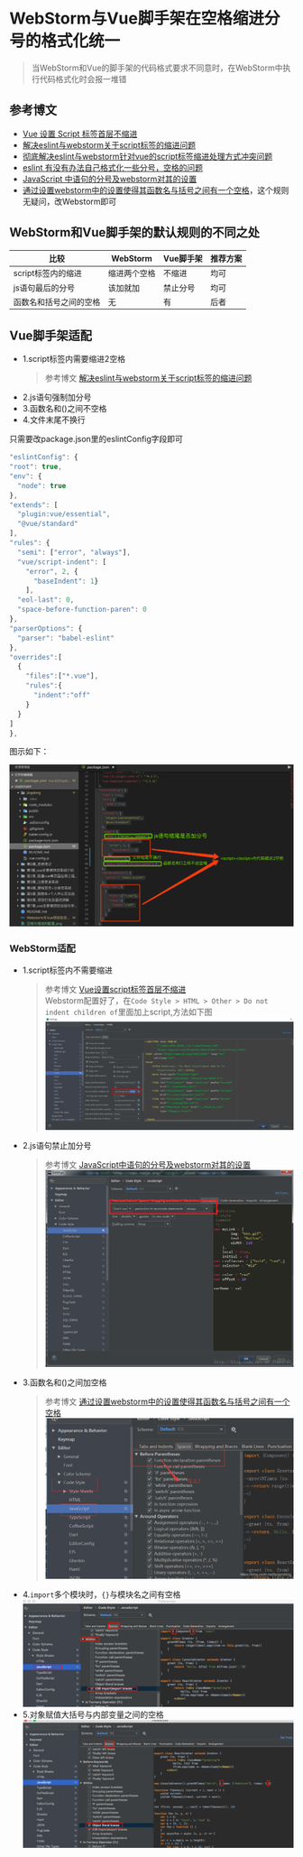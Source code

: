 # WebStorm与Vue脚手架在空格缩进分号的格式化统一

> 当WebStorm和Vue的脚手架的代码格式要求不同意时，在WebStorm中执行代码格式化时会报一堆错

## 参考博文

+ [Vue 设置 Script 标签首层不缩进](https://www.jianshu.com/p/622c463ff925)
+ [解决eslint与webstorm关于script标签的缩进问题](https://blog.csdn.net/tozeroblog/article/details/85346166)
+ [彻底解决eslint与webstorm针对vue的script标签缩进处理方式冲突问题](https://blog.csdn.net/lpw_cn/article/details/84899742)
+ [eslint 有没有办法自己格式化一些分号，空格的问题](https://segmentfault.com/q/1010000009026964)
+ [JavaScript 中语句的分号及webstorm对其的设置](https://blog.csdn.net/m0_37604745/article/details/79032653)
+ [通过设置webstorm中的设置使得其函数名与括号之间有一个空格](https://blog.csdn.net/tozeroblog/article/details/85346224)，这个规则无疑问，改Webstorm即可

## WebStorm和Vue脚手架的默认规则的不同之处

| 比较                 | WebStorm     | Vue脚手架 | 推荐方案 |
| ---------------------- | ------------ | --------- | -------- |
| script标签内的缩进 | 缩进两个空格 | 不缩进 | 均可   |
| js语句最后的分号 | 该加就加 | 禁止分号 | 均可   |
| 函数名和括号之间的空格 | 无          | 有       | 后者   |

## Vue脚手架适配

+ 1.script标签内需要缩进2空格
  > 参考博文 [解决eslint与webstorm关于script标签的缩进问题](https://blog.csdn.net/tozeroblog/article/details/85346166)
+ 2.js语句强制加分号
+ 3.函数名和()之间不空格
+ 4.文件末尾不换行

只需要改package.json里的eslintConfig字段即可

```javascript
"eslintConfig": {
"root": true,
"env": {
  "node": true
},
"extends": [
  "plugin:vue/essential",
  "@vue/standard"
],
"rules": {
  "semi": ["error", "always"],
  "vue/script-indent": [
    "error", 2, {
      "baseIndent": 1}
    ],
  "eol-last": 0,
  "space-before-function-paren": 0 
},
"parserOptions": {
  "parser": "babel-eslint"
},
"overrides":[
  {
    "files":["*.vue"],
    "rules":{
      "indent":"off"
    }
  }
]
},
```

图示如下：

![Vue脚手架空格与缩进的配置](images/Vue脚手架空格与缩进的配置.png)

### WebStorm适配

+ 1.script标签内不需要缩进
  > 参考博文 [Vue设置script标签首层不缩进](https://www.jianshu.com/p/622c463ff925)  
  Webstorm配置好了，在`Code Style > HTML > Other > Do not indent children of`里面加上script,方法如下图
  ![Vue设置script标签首层不缩进](images/Vue设置script标签首层不缩进.png)
+ 2.js语句禁止加分号
  > 参考博文 [JavaScript中语句的分号及webstorm对其的设置](https://blog.csdn.net/m0_37604745/article/details/79032653)  
  ![JavaScript中语句的分号及webstorm对其的设置](images/JavaScript中语句的分号及webstorm对其的设置.png)
+ 3.函数名和()之间加空格
  > 参考博文 [通过设置webstorm中的设置使得其函数名与括号之间有一个空格](https://blog.csdn.net/tozeroblog/article/details/85346224)
  ![通过设置webstorm中的设置使得其函数名与括号之间有一个空格](images/通过设置webstorm中的设置使得其函数名与括号之间有一个空格.png)
+ 4.`import`多个模块时，`{}`与模块名之间有空格  
  ![import多模块时大括号与模块之间的空格](images/import多模块时大括号与模块之间的空格.png)
+ 5.对象赋值大括号与内部变量之间的空格  
  ![对象赋值大括号与内部变量之间的空格](images/对象赋值大括号与内部变量之间的空格.png)